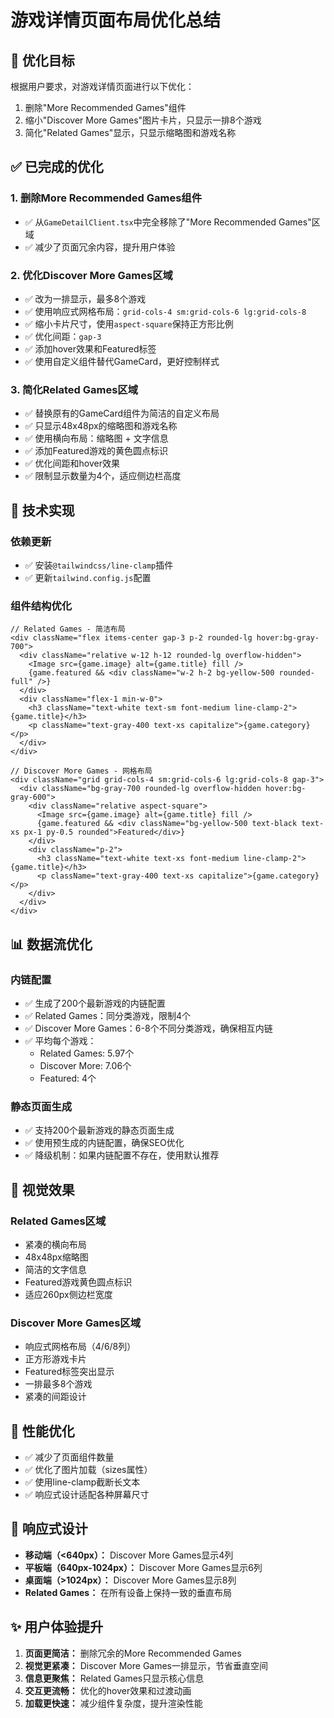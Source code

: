 # 游戏详情页面布局优化总结

## 🎯 优化目标
根据用户要求，对游戏详情页面进行以下优化：
1. 删除"More Recommended Games"组件
2. 缩小"Discover More Games"图片卡片，只显示一排8个游戏
3. 简化"Related Games"显示，只显示缩略图和游戏名称

## ✅ 已完成的优化

### 1. 删除More Recommended Games组件
- ✅ 从`GameDetailClient.tsx`中完全移除了"More Recommended Games"区域
- ✅ 减少了页面冗余内容，提升用户体验

### 2. 优化Discover More Games区域
- ✅ 改为一排显示，最多8个游戏
- ✅ 使用响应式网格布局：`grid-cols-4 sm:grid-cols-6 lg:grid-cols-8`
- ✅ 缩小卡片尺寸，使用`aspect-square`保持正方形比例
- ✅ 优化间距：`gap-3`
- ✅ 添加hover效果和Featured标签
- ✅ 使用自定义组件替代GameCard，更好控制样式

### 3. 简化Related Games区域
- ✅ 替换原有的GameCard组件为简洁的自定义布局
- ✅ 只显示48x48px的缩略图和游戏名称
- ✅ 使用横向布局：缩略图 + 文字信息
- ✅ 添加Featured游戏的黄色圆点标识
- ✅ 优化间距和hover效果
- ✅ 限制显示数量为4个，适应侧边栏高度

## 🔧 技术实现

### 依赖更新
- ✅ 安装`@tailwindcss/line-clamp`插件
- ✅ 更新`tailwind.config.js`配置

### 组件结构优化
```tsx
// Related Games - 简洁布局
<div className="flex items-center gap-3 p-2 rounded-lg hover:bg-gray-700">
  <div className="relative w-12 h-12 rounded-lg overflow-hidden">
    <Image src={game.image} alt={game.title} fill />
    {game.featured && <div className="w-2 h-2 bg-yellow-500 rounded-full" />}
  </div>
  <div className="flex-1 min-w-0">
    <h3 className="text-white text-sm font-medium line-clamp-2">{game.title}</h3>
    <p className="text-gray-400 text-xs capitalize">{game.category}</p>
  </div>
</div>

// Discover More Games - 网格布局
<div className="grid grid-cols-4 sm:grid-cols-6 lg:grid-cols-8 gap-3">
  <div className="bg-gray-700 rounded-lg overflow-hidden hover:bg-gray-600">
    <div className="relative aspect-square">
      <Image src={game.image} alt={game.title} fill />
      {game.featured && <div className="bg-yellow-500 text-black text-xs px-1 py-0.5 rounded">Featured</div>}
    </div>
    <div className="p-2">
      <h3 className="text-white text-xs font-medium line-clamp-2">{game.title}</h3>
      <p className="text-gray-400 text-xs capitalize">{game.category}</p>
    </div>
  </div>
</div>
```

## 📊 数据流优化

### 内链配置
- ✅ 生成了200个最新游戏的内链配置
- ✅ Related Games：同分类游戏，限制4个
- ✅ Discover More Games：6-8个不同分类游戏，确保相互内链
- ✅ 平均每个游戏：
  - Related Games: 5.97个
  - Discover More: 7.06个
  - Featured: 4个

### 静态页面生成
- ✅ 支持200个最新游戏的静态页面生成
- ✅ 使用预生成的内链配置，确保SEO优化
- ✅ 降级机制：如果内链配置不存在，使用默认推荐

## 🎨 视觉效果

### Related Games区域
- 紧凑的横向布局
- 48x48px缩略图
- 简洁的文字信息
- Featured游戏黄色圆点标识
- 适应260px侧边栏宽度

### Discover More Games区域
- 响应式网格布局（4/6/8列）
- 正方形游戏卡片
- Featured标签突出显示
- 一排最多8个游戏
- 紧凑的间距设计

## 🚀 性能优化
- ✅ 减少了页面组件数量
- ✅ 优化了图片加载（sizes属性）
- ✅ 使用line-clamp截断长文本
- ✅ 响应式设计适配各种屏幕尺寸

## 📱 响应式设计
- **移动端（<640px）：** Discover More Games显示4列
- **平板端（640px-1024px）：** Discover More Games显示6列  
- **桌面端（>1024px）：** Discover More Games显示8列
- **Related Games：** 在所有设备上保持一致的垂直布局

## ✨ 用户体验提升
1. **页面更简洁：** 删除冗余的More Recommended Games
2. **视觉更紧凑：** Discover More Games一排显示，节省垂直空间
3. **信息更聚焦：** Related Games只显示核心信息
4. **交互更流畅：** 优化的hover效果和过渡动画
5. **加载更快速：** 减少组件复杂度，提升渲染性能 